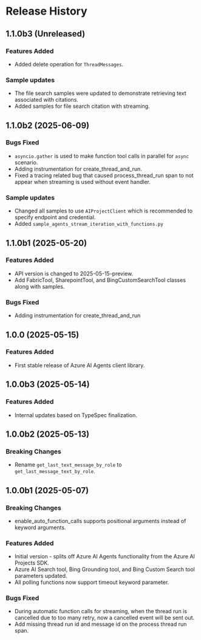 

# Release History

## 1.1.0b3 (Unreleased)

### Features Added
- Added delete operation for `ThreadMessages`.

### Sample updates
- The file search samples were updated to demonstrate retrieving text associated with citations.
- Added samples for file search citation with streaming.


## 1.1.0b2 (2025-06-09)

### Bugs Fixed

- `asyncio.gather` is used to make function tool calls in parallel for `async` scenario.
- Adding instrumentation for create_thread_and_run.
- Fixed a tracing related bug that caused process_thread_run span to not appear when streaming is used without event handler.

### Sample updates
- Changed all samples to use `AIProjectClient` which is recommended to specify endpoint and credential.
- Added `sample_agents_stream_iteration_with_functions.py`

## 1.1.0b1 (2025-05-20)

### Features Added

- API version is changed to 2025-05-15-preview.
- Add FabricTool, SharepointTool, and BingCustomSearchTool classes along with samples.

### Bugs Fixed

- Adding instrumentation for create_thread_and_run

## 1.0.0 (2025-05-15)

### Features Added

- First stable release of Azure AI Agents client library.

## 1.0.0b3 (2025-05-14)

### Features Added

- Internal updates based on TypeSpec finalization.

## 1.0.0b2 (2025-05-13)

### Breaking Changes

- Rename `get_last_text_message_by_role` to `get_last_message_text_by_role`.

## 1.0.0b1 (2025-05-07)

### Breaking Changes

- enable_auto_function_calls supports positional arguments instead of keyword arguments.
  
### Features Added

- Initial version - splits off Azure AI Agents functionality from the Azure AI Projects SDK.
- Azure AI Search tool, Bing Grounding tool, and Bing Custom Search tool parameters updated.
- All polling functions now support timeout keyword parameter.

### Bugs Fixed

- During automatic function calls for streaming, when the thread run is cancelled due to too many retry, now a cancelled event will be sent out.
- Add missing thread run id and message id on the process thread run span.
